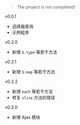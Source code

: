 >The project is not completed!

v0.0.1 

* 选择器查询
* 示例程序

v0.2.0 

* 新增 `$.type` 等若干方法

v0.2.1 

* 新增 `$.map` 等若干方法

v0.2.2 

* 新增 `each` 等若干方法
* 修复 `slice` 方法的错误

v0.3.0 

* 新增 Ajax 模块
